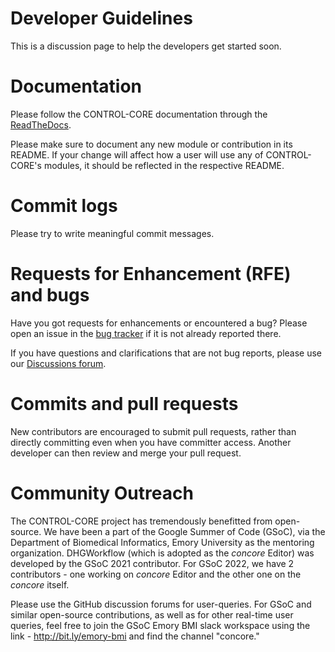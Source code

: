 # Developer Guidelines

This is a discussion page to help the developers get started soon. 

# Documentation

Please follow the CONTROL-CORE documentation through the [ReadTheDocs](https://control-core.readthedocs.io/).

Please make sure to document any new module or contribution in its README. If your change will affect how a user will use any of CONTROL-CORE's modules, it should be reflected in the respective README.


# Commit logs

Please try to write meaningful commit messages.


# Requests for Enhancement (RFE) and bugs

Have you got requests for enhancements or encountered a bug? Please open an issue in the [bug tracker](https://github.com/ControlCore-Project/concore/issues) if it is not already reported there.

If you have questions and clarifications that are not bug reports, please use our [Discussions forum](https://github.com/ControlCore-Project/concore/discussions).


# Commits and pull requests

New contributors are encouraged to submit pull requests, rather than directly committing even when you have committer access. Another developer can then review and merge your pull request.


# Community Outreach

The CONTROL-CORE project has tremendously benefitted from open-source. We have been a part of the Google Summer of Code (GSoC), via the Department of Biomedical Informatics, Emory University as the mentoring organization. DHGWorkflow (which is adopted as the _concore_ Editor) was developed by the GSoC 2021 contributor. For GSoC 2022, we have 2 contributors - one working on _concore_ Editor and the other one on the _concore_ itself.

Please use the GitHub discussion forums for user-queries. For GSoC and similar open-source contributions, as well as for other real-time user queries, feel free to join the GSoC Emory BMI slack workspace using the link - http://bit.ly/emory-bmi and find the channel "concore."
